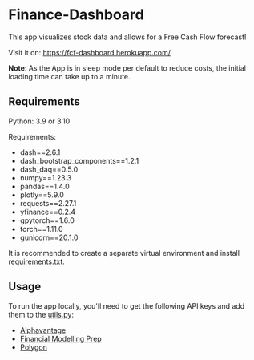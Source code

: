 # Finance-Dashboard
This app visualizes stock data and allows for a Free Cash Flow forecast!

Visit it on: https://fcf-dashboard.herokuapp.com/

**Note**: As the App is in sleep mode per default to reduce costs, the initial loading time can take up to a minute. 


## Requirements
Python: 3.9 or 3.10

Requirements: 

* dash==2.6.1
* dash_bootstrap_components==1.2.1
* dash_daq==0.5.0
* numpy==1.23.3
* pandas==1.4.0
* plotly==5.9.0
* requests==2.27.1
* yfinance==0.2.4
* gpytorch==1.6.0
* torch==1.11.0
* gunicorn==20.1.0

It is recommended to create a separate virtual environment and install [requirements.txt](https://github.com/likai97/Finance-Dashboard/blob/main/requirements.txt).

## Usage

To run the app locally, you'll need to get the following API keys and add them to the [utils.py](https://github.com/likai97/Finance-Dashboard/blob/main/utils.py):

* [Alphavantage](www.alphavantage.co)
* [Financial Modelling Prep](https://site.financialmodelingprep.com/)
* [Polygon](https://polygon.io/)
